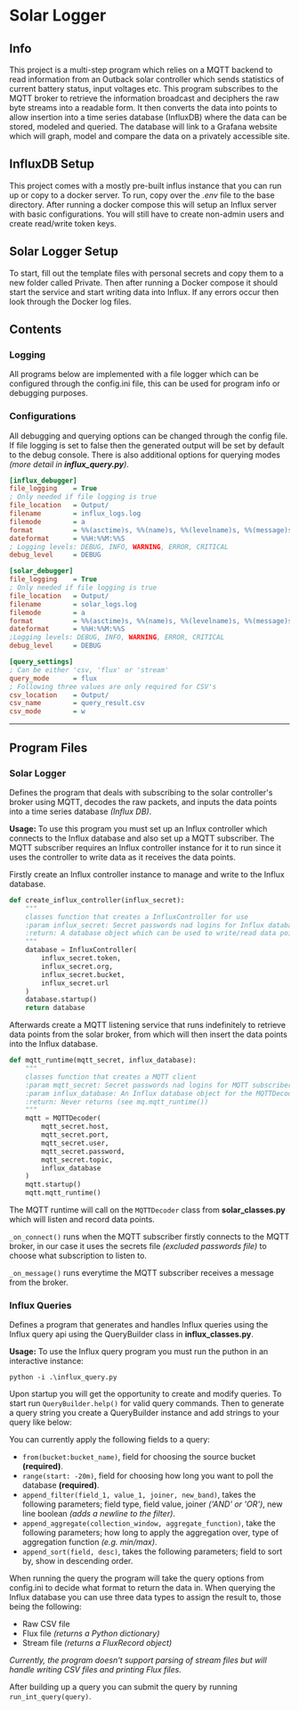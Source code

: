# Solar Logger

## Info

This project is a multi-step program which relies on a MQTT backend to read information from an Outback solar controller which sends statistics of current battery status, input voltages etc. This program subscribes to the MQTT broker to retrieve the information broadcast and deciphers the raw byte streams into a readable form. It then converts the data into points to allow insertion into a time series database (InfluxDB) where the data can be stored, modeled and queried. The database will link to a Grafana website which will graph, model and compare the data on a privately accessible site.

## InfluxDB Setup

This project comes with a mostly pre-built influs instance that you can run up or copy to a docker server. To run, copy over the *.env* file to the base directory. After running a docker compose this will setup an Influx server with basic configurations. You will still have to create non-admin users and create read/write token keys.


## Solar Logger Setup

To start, fill out the template files with personal secrets and copy them to a new folder called Private. Then after running a Docker compose it should start the service and start writing data into Influx. If any errors occur then look through the Docker log files.

## Contents

### Logging

All programs below are implemented with a file logger which can be configured through the config.ini file, this can be used for program info or debugging purposes.

### Configurations

All debugging and querying options can be changed through the config file. If file logging is set to false then the generated output will be set by default to the debug console. There is also additional options for querying modes *(more detail in **influx_query.py**)*.

```ini
[influx_debugger]
file_logging    = True
; Only needed if file logging is true
file_location   = Output/
filename        = influx_logs.log
filemode        = a
format          = %%(asctime)s, %%(name)s, %%(levelname)s, %%(message)s
dateformat      = %%H:%%M:%%S
; Logging levels: DEBUG, INFO, WARNING, ERROR, CRITICAL
debug_level     = DEBUG

[solar_debugger]
file_logging    = True
; Only needed if file logging is true
file_location   = Output/
filename        = solar_logs.log
filemode        = a
format          = %%(asctime)s, %%(name)s, %%(levelname)s, %%(message)s
dateformat      = %%H:%%M:%%S
;Logging levels: DEBUG, INFO, WARNING, ERROR, CRITICAL
debug_level     = DEBUG

[query_settings]
; Can be either 'csv, 'flux' or 'stream'
query_mode      = flux
; Following three values are only required for CSV's
csv_location    = Output/
csv_name        = query_result.csv
csv_mode        = w
```

___

## Program Files

### Solar Logger

Defines the program that deals with subscribing to the solar controller's broker using MQTT, decodes the raw packets, and inputs the data points into a time series database *(Influx DB)*.

**Usage:** To use this program you must set up an Influx controller which connects to the Influx database and also set up a MQTT subscriber. The MQTT subscriber requires an Influx controller instance for it to run since it uses the controller to write data as it receives the data points.

Firstly create an Influx controller instance to manage and write to the Influx database.

```python
def create_influx_controller(influx_secret):
    """
    classes function that creates a InfluxController for use
    :param influx_secret: Secret passwords nad logins for Influx database
    :return: A database object which can be used to write/read data points
    """
    database = InfluxController(
        influx_secret.token,
        influx_secret.org,
        influx_secret.bucket,
        influx_secret.url
    )
    database.startup()
    return database
```

Afterwards create a MQTT listening service that runs indefinitely to retrieve data points from the solar broker, from which will then insert the data points into the Influx database.

```python
def mqtt_runtime(mqtt_secret, influx_database):
    """
    classes function that creates a MQTT client
    :param mqtt_secret: Secret passwords nad logins for MQTT subscriber
    :param influx_database: An Influx database object for the MQTTDecoder to write to
    :return: Never returns (see mq.mqtt_runtime())
    """
    mqtt = MQTTDecoder(
        mqtt_secret.host,
        mqtt_secret.port,
        mqtt_secret.user,
        mqtt_secret.password,
        mqtt_secret.topic,
        influx_database
    )
    mqtt.startup()
    mqtt.mqtt_runtime()
```

The MQTT runtime will call on the `MQTTDecoder` class from **solar_classes.py** which will listen and record data points.

`_on_connect()` runs when the MQTT subscriber firstly connects to the MQTT broker, in our case it uses the secrets file *(excluded passwords file)*  to choose what subscription to listen to.

`_on_message()` runs everytime the MQTT subscriber receives a message from the broker.

### Influx Queries

Defines a program that generates and handles Influx queries using the Influx query api using the QueryBuilder class in **influx_classes.py**.

**Usage:** To use the Influx query program you must run the puthon in an interactive instance:

`python -i .\influx_query.py`

Upon startup you will get the opportunity to create and modify queries. To start run `QueryBuilder.help()` for valid query commands. Then to generate a query string you create a QueryBuilder instance and add strings to your query like below:

You can currently apply the following fields to a query:

* `from(bucket:bucket_name)`, field for choosing the source bucket **(required)**.
* `range(start: -20m)`, field for choosing how long you want to poll the database **(required)**.
* `append_filter(field_1, value_1, joiner, new_band)`, takes the following parameters; field type, field value, joiner *('AND' or 'OR')*, new line boolean *(adds a newline to the filter)*.
* `append_aggregate(collection_window, aggregate_function)`, take the following parameters; how long to apply the aggregation over, type of aggregation function *(e.g. min/max)*.
* `append_sort(field, desc)`, takes the following parameters; field to sort by, show in descending order.

When running the query the program will take the query options from config.ini to decide what format to return the data in.
When querying the Influx database you can use three data types to assign the result to, those being the following:

* Raw CSV file
* Flux file *(returns a Python dictionary)*
* Stream file *(returns a FluxRecord object)*

*Currently, the program doesn't support parsing of stream files but will handle writing CSV files and printing Flux files.*

After building up a query you can submit the query by running `run_int_query(query)`.